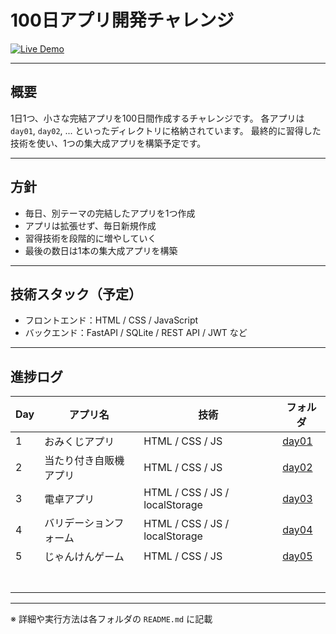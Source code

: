 # 100日アプリ開発チャレンジ

[![Live Demo](https://img.shields.io/badge/%F0%9F%9A%80-LiveDemo-blue?logo=github)](https://rrr-bit00.github.io/100-days-app-challenge/)

---

## 概要

1日1つ、小さな完結アプリを100日間作成するチャレンジです。
各アプリは `day01`, `day02`, ... といったディレクトリに格納されています。
最終的に習得した技術を使い、1つの集大成アプリを構築予定です。

---

## 方針

- 毎日、別テーマの完結したアプリを1つ作成
- アプリは拡張せず、毎日新規作成
- 習得技術を段階的に増やしていく
- 最後の数日は1本の集大成アプリを構築

---

## 技術スタック（予定）

- フロントエンド：HTML / CSS / JavaScript
- バックエンド：FastAPI / SQLite / REST API / JWT など

---

## 進捗ログ

| Day | アプリ名 | 技術 | フォルダ |
|-----|----------|------|----------|
| 1 | おみくじアプリ | HTML / CSS / JS | [day01](./day01) |
| 2 | 当たり付き自販機アプリ | HTML / CSS / JS | [day02](./day02) |
| 3 | 電卓アプリ | HTML / CSS / JS / localStorage | [day03](./day03) |
| 4 | バリデーションフォーム | HTML / CSS / JS / localStorage| [day04](./day04) |
| 5 | じゃんけんゲーム | HTML / CSS / JS | [day05](./day05) |
|   |           |                                |                  |
|   |           |                                |                  |
|   |           |                                |                  |
|   |           |                                |                  |
|   |           |                                |                  |
|   |           |                                |                  |
|   |           |                                |                  |

---

※ 詳細や実行方法は各フォルダの `README.md` に記載
